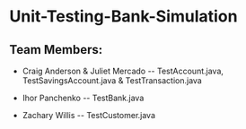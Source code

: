 # Unit-Testing-Bank-Simulation

## Team Members:
* Craig Anderson & Juliet Mercado -- TestAccount.java, TestSavingsAccount.java & TestTransaction.java

* Ihor Panchenko -- TestBank.java

* Zachary Willis -- TestCustomer.java 